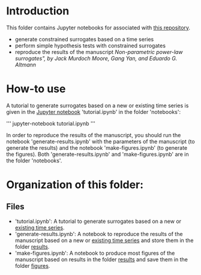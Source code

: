 # Introduction
This folder contains Jupyter notebooks for associated with [this repository](https://github.com/JackMurdochMoore/power-law).

- generate constrained surrogates based on a time series
- perform simple hypothesis tests with constrained surrogates
- reproduce the results of the manuscript *Non-parametric power-law surrogates", by Jack Murdoch Moore, Gang Yan, and Eduardo G. Altmann*


# How-to use


A tutorial to generate surrogates based on a new or existing time series is given in the [Jupyter notebook](https://jupyter.org/) 'tutorial.ipynb' in the folder 'notebooks':

'''
jupyter-notebook tutorial.ipynb
'''

In order to reproduce the results of the manuscript, you should run the notebook 'generate-results.ipynb' with the parameters of the manuscript (to generate the results) and the notebook 'make-figures.ipynb' (to generate the figures). Both 'generate-results.ipynb' and 'make-figures.ipynb' are in the folder 'notebooks'.


# Organization of this folder:

## Files

- 'tutorial.ipynb': A tutorial to generate surrogates based on a new or [existing time series](https://github.com/JackMurdochMoore/power-law/tree/main/time-series).
- 'generate-results.ipynb': A notebook to reproduce the results of the manuscript based on a new or [existing time series](https://github.com/JackMurdochMoore/power-law/tree/main/time-series) and store them in the folder [results](https://github.com/JackMurdochMoore/power-law/tree/main/results).
- 'make-figures.ipynb': A notebook to produce most figures of the manuscript based on results in the folder [results](https://github.com/JackMurdochMoore/power-law/tree/main/results) and save them in the folder [figures](https://github.com/JackMurdochMoore/power-law/tree/main/figures).
